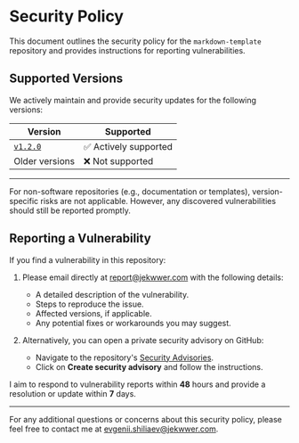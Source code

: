 # Security Policy

This document outlines the security policy for the `markdown-template` repository
and provides instructions for reporting vulnerabilities.

## Supported Versions

We actively maintain and provide security updates for the following versions:

| Version            | Supported             |
| ------------------ | --------------------- |
| [`v1.2.0`][v1.2.0] | ✅ Actively supported |
| Older versions     | ❌ Not supported      |

---

For non-software repositories (e.g., documentation or templates), version-specific risks are not applicable.
However, any discovered vulnerabilities should still be reported promptly.

## Reporting a Vulnerability

If you find a vulnerability in this repository:

1. Please email directly at [report@jekwwer.com][report@jekwwer.com] with the following details:

   - A detailed description of the vulnerability.
   - Steps to reproduce the issue.
   - Affected versions, if applicable.
   - Any potential fixes or workarounds you may suggest.

2. Alternatively, you can open a private security advisory on GitHub:
   - Navigate to the repository's [Security Advisories][security-advisories].
   - Click on **Create security advisory** and follow the instructions.

I aim to respond to vulnerability reports within **48** hours
and provide a resolution or update within **7** days.

---

For any additional questions or concerns about this security policy,
please feel free to contact me at [evgenii.shiliaev@jekwwer.com][evgenii.shiliaev@jekwwer.com].

[evgenii.shiliaev@jekwwer.com]: mailto:evgenii.shiliaev@jekwwer.com
[report@jekwwer.com]: mailto:report@jekwwer.com
[security-advisories]: https://github.com/jekwwer/markdown-template/security/advisories
[v1.2.0]: https://github.com/Jekwwer/markdown-template/tree/v1.2.0
